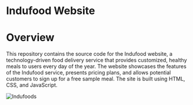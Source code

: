 # Indufood Website

# Overview
This repository contains the source code for the Indufood website, a technology-driven food delivery service that provides customized, healthy meals to users every day of the year. The website showcases the features of the Indufood service, presents pricing plans, and allows potential customers to sign up for a free sample meal. The site is built using HTML, CSS, and JavaScript.

![Indufoods](https://github.com/user-attachments/assets/1c14e3a7-f80d-40a8-bfdf-6c88ff027b4c)
